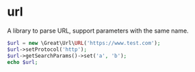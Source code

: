 # url
A library to parse URL, support parameters with the same name.
```php
$url = new \Great\Url\URL('https://www.test.com');
$url->setProtocol('http');
$url->getSearchParams()->set('a', 'b');
echo $url;
```
